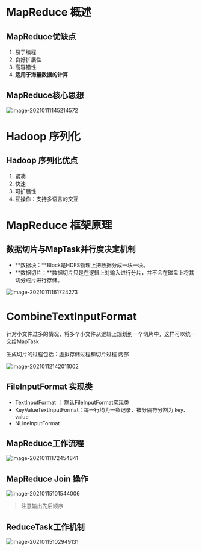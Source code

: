 # MapReduce 概述

## MapReduce优缺点

1. 易于编程
2. 良好扩展性
3. 高容错性
4. **适用于海量数据的计算**

## MapReduce核心思想

![image-20210111145214572](C:\Users\JayZhou\AppData\Roaming\Typora\typora-user-images\image-20210111145214572.png)

# Hadoop 序列化

## Hadoop 序列化优点

1. 紧凑
2. 快速
3. 可扩展性
4. 互操作：支持多语言的交互

# MapReduce 框架原理

## 数据切片与MapTask并行度决定机制

- **数据块：**Block是HDFS物理上把数据分成一块一块。
- **数据切片：**数据切片只是在逻辑上对输入进行分片，并不会在磁盘上将其切分成片进行存储。

![image-20210111161724273](C:\Users\JayZhou\AppData\Roaming\Typora\typora-user-images\image-20210111161724273.png)

# CombineTextInputFormat

针对小文件过多的情况，将多个小文件从逻辑上规划到一个切片中，这样可以统一交给MapTask

生成切片的过程包括：虚拟存储过程和切片过程 两部

![image-20210112142011002](C:\Users\JayZhou\AppData\Roaming\Typora\typora-user-images\image-20210112142011002.png)

## FileInputFormat 实现类

- TextInputFormat ： 默认FileInputFormat实现类
- KeyValueTextInputFormat：每一行均为一条记录，被分隔符分割为 key、value
- NLineInputFormat







## MapReduce工作流程

![image-20210111172454841](C:\Users\JayZhou\AppData\Roaming\Typora\typora-user-images\image-20210111172454841.png)



## MapReduce Join 操作

![image-20210115101544006](C:\Users\JayZhou\AppData\Roaming\Typora\typora-user-images\image-20210115101544006.png)

> 注意输出先后顺序

## ReduceTask工作机制

![image-20210115102949131](C:\Users\JayZhou\AppData\Roaming\Typora\typora-user-images\image-20210115102949131.png)



